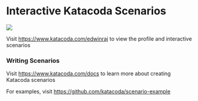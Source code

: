 # Interactive Katacoda Scenarios

[![](http://shields.katacoda.com/katacoda/edwinraj/count.svg)](https://www.katacoda.com/edwinraj "Get your profile on Katacoda.com")

Visit https://www.katacoda.com/edwinraj to view the profile and interactive scenarios

### Writing Scenarios
Visit https://www.katacoda.com/docs to learn more about creating Katacoda scenarios

For examples, visit https://github.com/katacoda/scenario-example
